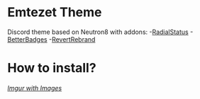 # Emtezet Theme
Discord theme based on Neutron8 with addons:
  -[RadialStatus](https://betterdiscord.app/theme/RadialStatus)
  -[BetterBadges](https://betterdiscord.app/theme/Better%20Badges)
  -[RevertRebrand](https://betterdiscord.app/theme/Revert%20Rebrand)

# How to install?
  
###### [Imgur with Images](https://imgur.com/user/Empezeeet/posts)


